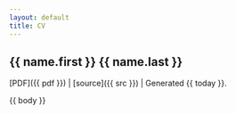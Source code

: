 ```yaml
---
layout: default
title: CV
---
```


## {{ name.first }} {{ name.last }} ##

[PDF]({{ pdf }}) |
[source]({{ src }}) |
Generated {{ today }}.


{{ body }}
